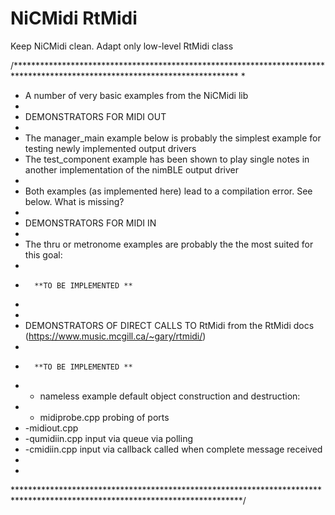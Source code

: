 # NiCMidi RtMidi
 Keep NiCMidi clean. Adapt only low-level RtMidi class
 
 
/***************************************************************************************************************************
*
* A number of very basic examples from the NiCMidi lib
*
* DEMONSTRATORS FOR MIDI OUT
*
* The manager_main example below is probably the simplest example for testing newly implemented output drivers
* The test_component example has been shown to play single notes in another implementation of the nimBLE output driver
*
* Both examples (as implemented here) lead to a compilation error. See below.  What is missing?
*
* DEMONSTRATORS FOR MIDI IN
*
* The thru or metronome examples are probably the the most suited for this goal: 
*
*       **TO BE IMPLEMENTED ** 
*
*
* DEMONSTRATORS OF DIRECT CALLS TO RtMidi from the RtMidi docs (https://www.music.mcgill.ca/~gary/rtmidi/)
*
*       **TO BE IMPLEMENTED ** 
* - nameless example default object construction and destruction:
* - midiprobe.cpp    probing of ports
*  -midiout.cpp      
*  -qumidiin.cpp     input via queue via polling
*  -cmidiin.cpp      input via callback called when complete message received 
*
*  
****************************************************************************************************************************/
